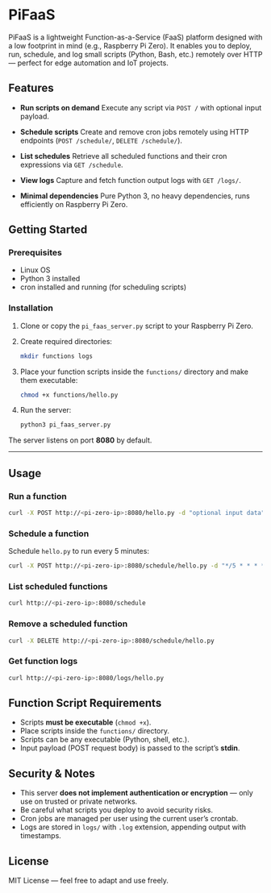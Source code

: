 # PiFaaS

PiFaaS is a lightweight Function-as-a-Service (FaaS) platform designed with a low footprint in mind (e.g., Raspberry Pi Zero). It enables you to deploy, run, schedule, and log small scripts (Python, Bash, etc.) remotely over HTTP — perfect for edge automation and IoT projects.


## Features
* **Run scripts on demand**
  Execute any script via `POST /` with optional input payload.

* **Schedule scripts**
  Create and remove cron jobs remotely using HTTP endpoints (`POST /schedule/`, `DELETE /schedule/`).

* **List schedules**
  Retrieve all scheduled functions and their cron expressions via `GET /schedule`.

* **View logs**
  Capture and fetch function output logs with `GET /logs/`.

* **Minimal dependencies**
  Pure Python 3, no heavy dependencies, runs efficiently on Raspberry Pi Zero.



## Getting Started

### Prerequisites
* Linux OS
* Python 3 installed
* cron installed and running (for scheduling scripts)


### Installation
1. Clone or copy the `pi_faas_server.py` script to your Raspberry Pi Zero.
2. Create required directories:
   ```bash
   mkdir functions logs
   ```

3. Place your function scripts inside the `functions/` directory and make them executable:
   ```bash
   chmod +x functions/hello.py
   ```

4. Run the server:

   ```bash
   python3 pi_faas_server.py
   ```

The server listens on port **8080** by default.

---

## Usage
### Run a function
```bash
curl -X POST http://<pi-zero-ip>:8080/hello.py -d "optional input data"
```

### Schedule a function
Schedule `hello.py` to run every 5 minutes:
```bash
curl -X POST http://<pi-zero-ip>:8080/schedule/hello.py -d "*/5 * * * *"
```

### List scheduled functions
```bash
curl http://<pi-zero-ip>:8080/schedule
```

### Remove a scheduled function
```bash
curl -X DELETE http://<pi-zero-ip>:8080/schedule/hello.py
```

### Get function logs
```bash
curl http://<pi-zero-ip>:8080/logs/hello.py
```


## Function Script Requirements

* Scripts **must be executable** (`chmod +x`).
* Place scripts inside the `functions/` directory.
* Scripts can be any executable (Python, shell, etc.).
* Input payload (POST request body) is passed to the script’s **stdin**.



## Security & Notes
* This server **does not implement authentication or encryption** — only use on trusted or private networks.
* Be careful what scripts you deploy to avoid security risks.
* Cron jobs are managed per user using the current user’s crontab.
* Logs are stored in `logs/` with `.log` extension, appending output with timestamps.



## License

MIT License — feel free to adapt and use freely.